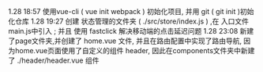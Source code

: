 1.28 18:57 使用vue-cli ( vue  init webpack  ) 初始化项目, 并用 git ( git init )初始化仓库
1.28 19:27 创建 状态管理的文件夹 ( ./src/store/index.js ) ,在 入口文件 main.js中引入 ; 并且 使用 fastclick 解决移动端的点击延迟问题
1.28 23:08 新建了page文件夹,并创建了 home.vue 文件, 并且在路由配置中实现了路由导航, 因为home.vue页面使用了自定义的组件 header, 因此在components文件夹中新建了
    ./header/header.vue 组件